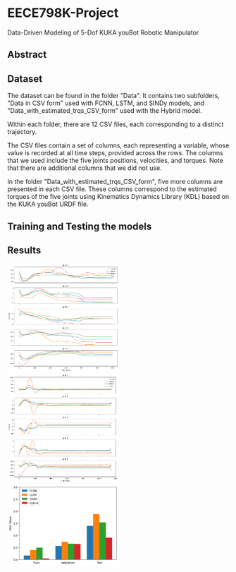 # EECE798K-Project
Data-Driven Modeling of 5-Dof KUKA youBot Robotic Manipulator

## Abstract

## Dataset
The dataset can be found in the folder "Data". It contains two subfolders, "Data in CSV form" used with FCNN, LSTM, and SINDy models, and "Data_with_estimated_trqs_CSV_form" used with the Hybrid model. 

Within each folder, there are 12 CSV files, each corresponding to a distinct trajectory.

The CSV files contain a set of columns, each representing a variable, whose value is recorded at all time steps, provided across the rows. The columns that we used include the five joints positions, velocities, and torques. Note that there are additional columns that we did not use. 

In the folder "Data_with_estimated_trqs_CSV_form", five more columns are presented in each CSV file. These columns correspond to the estimated torques of the five joints using Kinematics Dynamics Library (KDL) based on the KUKA youBot URDF file.

## Training and Testing the models

## Results

<img src="https://github.com/malakslim/EECE798K-Project/blob/main/test_traj1_all_models.png" alt="Alt Text" style="width: 50%;">
<img src="https://github.com/malakslim/EECE798K-Project/blob/main/test_traj2_all_models.png" alt="Alt Text" style="width: 50%;">
<img src="https://github.com/malakslim/EECE798K-Project/blob/main/MSE_after_filtering.png" alt="Alt Text" style="width: 50%;">



